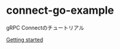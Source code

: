 # connect-go-example
gRPC Connectのチュートリアル

[Getting started](https://connect.build/docs/go/getting-started/)
